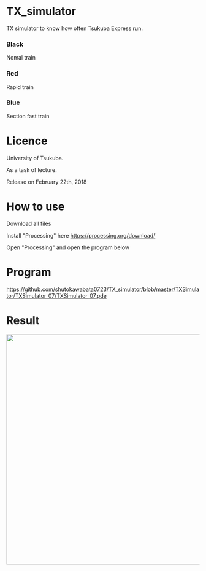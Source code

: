 # TX_simulator
TX simulator to know how often Tsukuba Express run.

### Black
Nomal train

### Red
Rapid train

### Blue
Section fast train


# Licence
University of Tsukuba.

As a task of lecture.
 
Release on February 22th, 2018

# How to use
Download all files

Install "Processing" here https://processing.org/download/

Open "Processing" and open the program below

# Program
https://github.com/shutokawabata0723/TX_simulator/blob/master/TXSimulator/TXSimulator_07/TXSimulator_07.pde

# Result
<img src="https://github.com/shutokawabata0723/TX_simulator/blob/master/TX.gif" width="600px">
